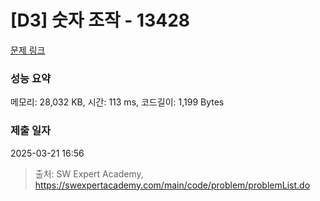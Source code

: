 # [D3] 숫자 조작 - 13428 

[문제 링크](https://swexpertacademy.com/main/code/problem/problemDetail.do?contestProbId=AX4EJPs68IkDFARe) 

### 성능 요약

메모리: 28,032 KB, 시간: 113 ms, 코드길이: 1,199 Bytes

### 제출 일자

2025-03-21 16:56



> 출처: SW Expert Academy, https://swexpertacademy.com/main/code/problem/problemList.do